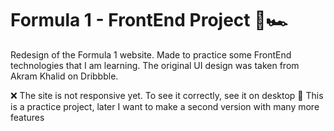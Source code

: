 # Formula 1 - FrontEnd Project 🏁🏎️
Redesign of the Formula 1 website. Made to practice some FrontEnd technologies that I am learning. The original UI design was taken from Akram Khalid on Dribbble.

❌ The site is not responsive yet. To see it correctly, see it on desktop
💬 This is a practice project, later I want to make a second version with many more features
